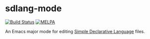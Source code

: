 # sdlang-mode

[![Build Status](https://travis-ci.org/CyberShadow/sdlang-mode.svg)](https://travis-ci.org/CyberShadow/sdlang-mode)
[![MELPA](https://melpa.org/packages/sdlang-mode-badge.svg)](https://melpa.org/#/sdlang-mode)

An Emacs major mode for editing [Simple Declarative Language](https://sdlang.org/) files.
